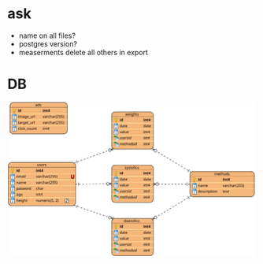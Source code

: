 # ask

- name on all files?
- postgres version?
- measerments delete all others in export

# DB

![erd](./erd.svg)
